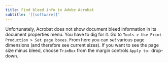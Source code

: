 ```yaml
---
title: Find bleed info in Adobe Acrobat
subtitle: '[[software]]'
---
```


Unfortunately, Acrobat does not show document bleed information in its document properties menu. You have to dig for it. Go to `Tools > Use Print Production > Set page boxes`. From here you can *set* various page dimensions (and therefore see current sizes). If you want to see the page size minus bleed, choose `TrimBox` from the margin controls `Apply to:` drop-down.
